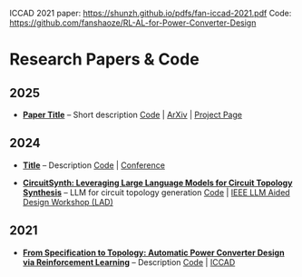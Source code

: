 
ICCAD 2021 paper: https://shunzh.github.io/pdfs/fan-iccad-2021.pdf
Code: https://github.com/fanshaoze/RL-AL-for-Power-Converter-Design


# Research Papers & Code

## 2025

- **[Paper Title](link_to_paper)** – Short description
  [Code](link_to_code) | [ArXiv](link) | [Project Page](link)

## 2024

- **[Title](link)** – Description
  [Code](link) | [Conference](link)

- **[CircuitSynth: Leveraging Large Language Models for Circuit Topology Synthesis](https://arxiv.org/pdf/2407.10977)** – LLM for circuit topology generation
  [Code](link) | [IEEE LLM Aided Design Workshop (LAD)](https://www.islad.org/)

## 2021

- **[From Specification to Topology: Automatic Power Converter Design via Reinforcement Learning](https://shunzh.github.io/pdfs/fan-iccad-2021.pdf)** – Description
[Code](https://github.com/fanshaoze/RL-AL-for-Power-Converter-Design) | [ICCAD](https://2025.iccad.com/)
